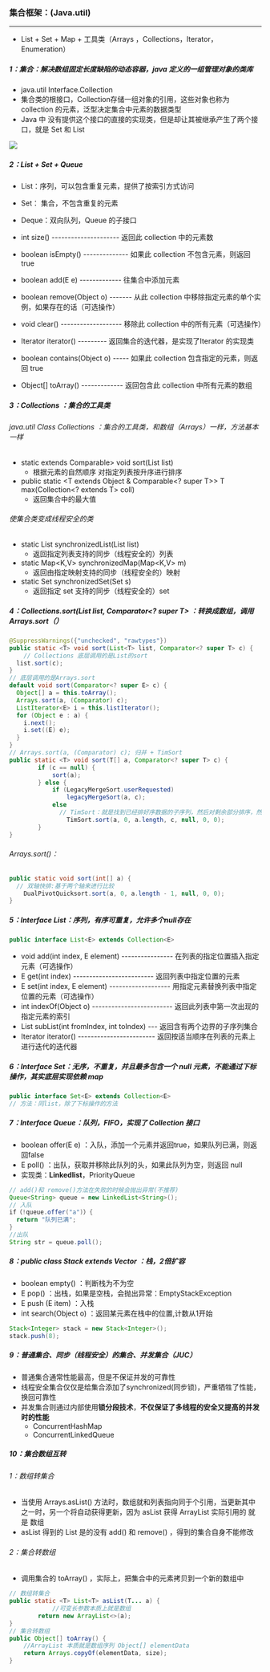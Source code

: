 ### 集合框架：(Java.util)

------

- List + Set + Map + 工具类（Arrays ，Collections，Iterator，Enumeration）

##### 1：集合：解决数组固定长度缺陷的动态容器，java 定义的一组管理对象的类库

- java.util Interface.Collection
- 集合类的根接口，Collection存储一组对象的引用，这些对象也称为 collection 的元素，泛型决定集合中元素的数据类型
- Java 中 没有提供这个接口的直接的实现类，但是却让其被继承产生了两个接口，就是 Set 和 List

![](https://github.com/likang315/Java-and-Middleware/blob/master/Java_note/5%EF%BC%9A%E6%B3%9B%E5%9E%8B%EF%BC%8C%E9%9B%86%E5%90%88%EF%BC%8CMap/%E6%96%B0%E5%BB%BA%E6%96%87%E4%BB%B6%E5%A4%B9/Framework.png?raw=true)

##### 2：List + Set + Queue

- List：序列，可以包含重复元素，提供了按索引方式访问
- Set： 集合，不包含重复的元素
- Deque：双向队列，Queue 的子接口

- int size() --------------------- 返回此 collection 中的元素数
- boolean isEmpty() -------------- 如果此 collection 不包含元素，则返回 true
- boolean	add(E e) ------------- 往集合中添加元素
- boolean remove(Object o) ------- 从此 collection 中移除指定元素的单个实例，如果存在的话（可选操作）
- void clear() ------------------- 移除此 collection 中的所有元素（可选操作）
- Iterator iterator() --------- 返回集合的迭代器，是实现了Iterator 的实现类
- boolean contains(Object o) ----- 如果此 collection 包含指定的元素，则返回 true
- Object[] toArray() ------------- 返回包含此 collection 中所有元素的数组

##### 3：Collections ：集合的工具类

###### java.util Class Collections ：集合的工具类，和数组（Arrays）一样，方法基本一样

- static extends Comparable> void sort(List list) 
  - 根据元素的自然顺序 对指定列表按升序进行排序 
- public static <T extends Object & Comparable<? super T>> T max(Collection<? extends T> coll)
  - 返回集合中的最大值

###### 使集合类变成线程安全的类

- static List synchronizedList(List list)
  - 返回指定列表支持的同步（线程安全的）列表
- static Map<K,V> synchronizedMap(Map<K,V> m)
  - 返回由指定映射支持的同步（线程安全的）映射
- static Set synchronizedSet(Set s)
  - 返回指定 set 支持的同步（线程安全的）set

##### 4：Collections.sort(List list, Comparator<? super T> ：转换成数组，调用Arrays.sort（）

```java
@SuppressWarnings({"unchecked", "rawtypes"})
public static <T> void sort(List<T> list, Comparator<? super T> c) {
	// Collections 底层调用的是List的sort
  list.sort(c);
}
// 底层调用的是Arrays.sort
default void sort(Comparator<? super E> c) {
  Object[] a = this.toArray();
  Arrays.sort(a, (Comparator) c);
  ListIterator<E> i = this.listIterator();
  for (Object e : a) {
    i.next();
    i.set((E) e);
  }
}
// Arrays.sort(a, (Comparator) c); 归并 + TimSort
public static <T> void sort(T[] a, Comparator<? super T> c) {
        if (c == null) {
            sort(a);
        } else {
            if (LegacyMergeSort.userRequested)
                legacyMergeSort(a, c);
            else
              // TimSort：就是找到已经排好序数据的子序列，然后对剩余部分排序，然后合并起来
                TimSort.sort(a, 0, a.length, c, null, 0, 0);
        }
}
```

###### Arrays.sort()：

```java
public static void sort(int[] a) {
  // 双轴快排:基于两个轴来进行比较
	DualPivotQuicksort.sort(a, 0, a.length - 1, null, 0, 0);
}
```



##### 5：Interface List：序列，有序可重复，允许多个null存在

```java
public interface List<E> extends Collection<E>
```

- void add(int index, E element) ---------------- 在列表的指定位置插入指定元素（可选操作）
- E get(int index) ------------------------- 返回列表中指定位置的元素
- E set(int index, E element) ------------------- 用指定元素替换列表中指定位置的元素（可选操作）
- int indexOf(Object o) ------------------------- 返回此列表中第一次出现的指定元素的索引
- List subList(int fromIndex, int toIndex) --- 返回含有两个边界的子序列集合
- Iterator iterator() ------------------------ 返回按适当顺序在列表的元素上进行迭代的迭代器

##### 6：Interface Set：无序，不重复，并且最多包含一个 null 元素，不能通过下标操作，其实底层实现依赖 map

```java
public interface Set<E> extends Collection<E> 
// 方法：同list，除了下标操作的方法
```

##### 7：Interface Queue：队列，FIFO，实现了 Collection 接口

- boolean offer(E e) ：入队，添加一个元素并返回true，如果队列已满，则返回false
- E poll() ：出队，获取并移除此队列的头，如果此队列为空，则返回 null
- 实现类：**Linkedlist**，PriorityQueue

```java
// add()和 remove()方法在失败的时候会抛出异常(不推荐)
Queue<String> queue = new LinkedList<String>();
// 入队 
if（!queue.offer("a")）{
  return "队列已满";
}
//出队
String str = queue.poll();
```

##### 8：public class Stack extends Vector ：栈，2倍扩容

- boolean empty() ：判断栈为不为空
- E pop() ：出栈，如果是空栈，会抛出异常：EmptyStackException
- E push (E item) ：入栈
- int search(Object o) ：返回某元素在栈中的位置,计数从1开始

```java
Stack<Integer> stack = new Stack<Integer>();
stack.push(8);
```

##### 9：普通集合、同步（线程安全）的集合、并发集合（JUC）

- 普通集合通常性能最高，但是不保证并发的可靠性
- 线程安全集合仅仅是给集合添加了synchronized(同步锁)，严重牺牲了性能，换回可靠性
- 并发集合则通过内部使用**锁分段技术**，**不仅保证了多线程的安全又提高的并发时的性能**
  - ConcurrentHashMap
  - ConcurrentLinkedQueue

##### 10：集合数组互转

###### 1：数组转集合

- 当使用 Arrays.asList() 方法时，数组就和列表指向同于个引用，当更新其中之一时，另一个将自动获得更新，因为 asList 获得 ArrayList 实际引用的 就是 数组
- asList 得到的 List 是的没有 add() 和 remove() ，得到的集合自身不能修改

###### 2：集合转数组

- 调用集合的 toArray() ，实际上，把集合中的元素拷贝到一个新的数组中

```java
// 数组转集合
public static <T> List<T> asList(T... a) {
  			//可变长参数本质上就是数组
        return new ArrayList<>(a);
}
// 集合转数组
public Object[] toArray() {
  	//ArrayList 本质就是数组序列 Object[] elementData
    return Arrays.copyOf(elementData, size);
}
```




